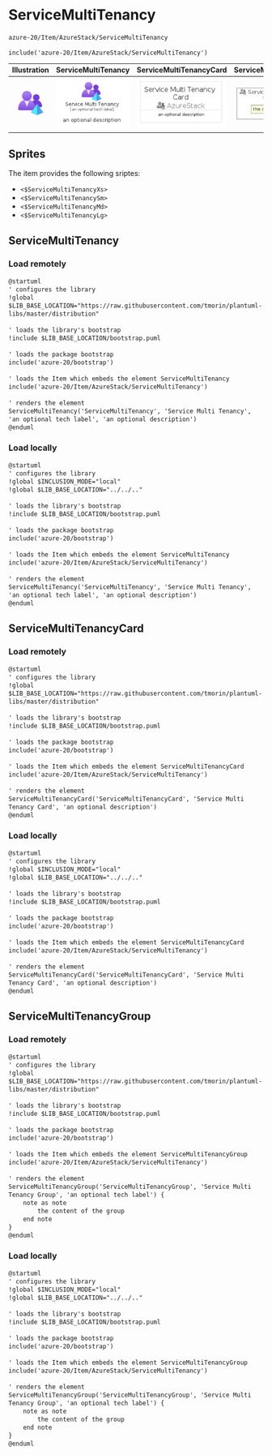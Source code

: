 # ServiceMultiTenancy


```text
azure-20/Item/AzureStack/ServiceMultiTenancy
```

```text
include('azure-20/Item/AzureStack/ServiceMultiTenancy')
```



| Illustration | ServiceMultiTenancy | ServiceMultiTenancyCard | ServiceMultiTenancyGroup |
| :---: | :---: | :---: | :---: |
| ![illustration for Illustration](../../../azure-20/Item/AzureStack/ServiceMultiTenancy.png) | ![illustration for ServiceMultiTenancy](../../../azure-20/Item/AzureStack/ServiceMultiTenancy.Local.png) | ![illustration for ServiceMultiTenancyCard](../../../azure-20/Item/AzureStack/ServiceMultiTenancyCard.Local.png) | ![illustration for ServiceMultiTenancyGroup](../../../azure-20/Item/AzureStack/ServiceMultiTenancyGroup.Local.png) |



## Sprites
The item provides the following sriptes:

- `<$ServiceMultiTenancyXs>`
- `<$ServiceMultiTenancySm>`
- `<$ServiceMultiTenancyMd>`
- `<$ServiceMultiTenancyLg>`





## ServiceMultiTenancy

### Load remotely
```plantuml
@startuml
' configures the library
!global $LIB_BASE_LOCATION="https://raw.githubusercontent.com/tmorin/plantuml-libs/master/distribution"

' loads the library's bootstrap
!include $LIB_BASE_LOCATION/bootstrap.puml

' loads the package bootstrap
include('azure-20/bootstrap')

' loads the Item which embeds the element ServiceMultiTenancy
include('azure-20/Item/AzureStack/ServiceMultiTenancy')

' renders the element
ServiceMultiTenancy('ServiceMultiTenancy', 'Service Multi Tenancy', 'an optional tech label', 'an optional description')
@enduml
```

### Load locally
```plantuml
@startuml
' configures the library
!global $INCLUSION_MODE="local"
!global $LIB_BASE_LOCATION="../../.."

' loads the library's bootstrap
!include $LIB_BASE_LOCATION/bootstrap.puml

' loads the package bootstrap
include('azure-20/bootstrap')

' loads the Item which embeds the element ServiceMultiTenancy
include('azure-20/Item/AzureStack/ServiceMultiTenancy')

' renders the element
ServiceMultiTenancy('ServiceMultiTenancy', 'Service Multi Tenancy', 'an optional tech label', 'an optional description')
@enduml
```

## ServiceMultiTenancyCard

### Load remotely
```plantuml
@startuml
' configures the library
!global $LIB_BASE_LOCATION="https://raw.githubusercontent.com/tmorin/plantuml-libs/master/distribution"

' loads the library's bootstrap
!include $LIB_BASE_LOCATION/bootstrap.puml

' loads the package bootstrap
include('azure-20/bootstrap')

' loads the Item which embeds the element ServiceMultiTenancyCard
include('azure-20/Item/AzureStack/ServiceMultiTenancy')

' renders the element
ServiceMultiTenancyCard('ServiceMultiTenancyCard', 'Service Multi Tenancy Card', 'an optional description')
@enduml
```

### Load locally
```plantuml
@startuml
' configures the library
!global $INCLUSION_MODE="local"
!global $LIB_BASE_LOCATION="../../.."

' loads the library's bootstrap
!include $LIB_BASE_LOCATION/bootstrap.puml

' loads the package bootstrap
include('azure-20/bootstrap')

' loads the Item which embeds the element ServiceMultiTenancyCard
include('azure-20/Item/AzureStack/ServiceMultiTenancy')

' renders the element
ServiceMultiTenancyCard('ServiceMultiTenancyCard', 'Service Multi Tenancy Card', 'an optional description')
@enduml
```

## ServiceMultiTenancyGroup

### Load remotely
```plantuml
@startuml
' configures the library
!global $LIB_BASE_LOCATION="https://raw.githubusercontent.com/tmorin/plantuml-libs/master/distribution"

' loads the library's bootstrap
!include $LIB_BASE_LOCATION/bootstrap.puml

' loads the package bootstrap
include('azure-20/bootstrap')

' loads the Item which embeds the element ServiceMultiTenancyGroup
include('azure-20/Item/AzureStack/ServiceMultiTenancy')

' renders the element
ServiceMultiTenancyGroup('ServiceMultiTenancyGroup', 'Service Multi Tenancy Group', 'an optional tech label') {
    note as note
        the content of the group
    end note
}
@enduml
```

### Load locally
```plantuml
@startuml
' configures the library
!global $INCLUSION_MODE="local"
!global $LIB_BASE_LOCATION="../../.."

' loads the library's bootstrap
!include $LIB_BASE_LOCATION/bootstrap.puml

' loads the package bootstrap
include('azure-20/bootstrap')

' loads the Item which embeds the element ServiceMultiTenancyGroup
include('azure-20/Item/AzureStack/ServiceMultiTenancy')

' renders the element
ServiceMultiTenancyGroup('ServiceMultiTenancyGroup', 'Service Multi Tenancy Group', 'an optional tech label') {
    note as note
        the content of the group
    end note
}
@enduml
```

